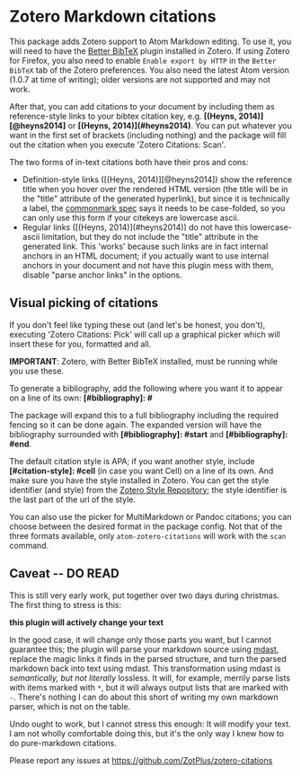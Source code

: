 Zotero Markdown citations
=========

This package adds Zotero support to Atom Markdown editing. To use it, you will need to have the [Better BibTeX](http://zotplus.github.io/better-bibtex/index.html) plugin installed in Zotero. If using Zotero for Firefox, you also need to enable `Enable export by HTTP` in the `Better BibTeX` tab of the Zotero preferences. You also need the latest Atom version (1.0.7 at time of writing); older versions are not supported and may not work.

After that, you can add citations to your document by including them as reference-style links to your bibtex citation key, e.g.
**\[\(Heyns, 2014\)\]\[@heyns2014\]** or **\[\(Heyns, 2014\)\]\(#heyns2014\)**. You can put whatever you want in the first set of brackets (including nothing)
and the package will fill out the citation when you execute 'Zotero Citations: Scan'.


The two forms of in-text citations both have their pros and cons:

* Definition-style links (\[\(Heyns, 2014\)\]\[@heyns2014\]) show the reference title when you hover over the rendered
  HTML version (the title will be in the "title" attribute of the generated hyperlink), but since it is technically a label,
  the [commonmark spec](http://spec.commonmark.org/0.22/#matches) says it needs to be case-folded, so you can only use
  this form if your citekeys are lowercase ascii.
* Regular links (\[\(Heyns, 2014\)\]\(#heyns2014\)) do not have this lowercase-ascii limitation, but they do not include
  the "title" attribute in the generated link. This 'works' because such links are in fact internal anchors in an HTML
  document; if you actually want to use internal anchors in your document and not have this plugin mess with them,
  disable "parse anchor links" in the options.

## Visual picking of citations

If you don't feel like typing
these out (and let's be honest, you don't), executing 'Zotero Citations: Pick' will call up a graphical picker which
will insert these for you, formatted and all.

**IMPORTANT**: Zotero, with Better BibTeX installed, must be running while you use these.

To generate a bibliography, add the following where you want it to appear on a line of its own: **\[#bibliography\]: #**

The package will expand this to a full bibliography including the required fencing so it can be done again. The expanded
version will have the bibliography surrounded with **\[#bibliography\]: #start** and **\[#bibliography\]: #end**.

The default citation style is APA; if you want another style, include **\[#citation-style\]: #cell** (in case you want Cell) on a line of its own. And make sure you have the style installed in Zotero. You can get the style identifier (and style) from the [Zotero Style Repository](https://www.zotero.org/styles); the style identifier is the last part of the url of the style.

You can also use the picker for MultiMarkdown or Pandoc citations; you can choose between the desired format in the package config. Not that of the three formats available, only `atom-zotero-citations` will work with the `scan` command.

## Caveat -- DO READ

This is still very early work, put together over two days during christmas. The first thing to stress is this:

**this plugin will actively change your text**

In the good case, it will change only those parts you want, but I cannot guarantee this; the plugin will parse your
markdown source using [mdast](https://github.com/wooorm/mdast), replace the magic links it finds in the parsed
structure, and turn the parsed markdown back into text using mdast. This transformation using mdast is *semantically,
but not literally* lossless. It will, for example, merrily parse lists with items marked with `*`, but it will always
output lists that are marked with `-`.  There's nothing I can do about this short of writing my own markdown parser,
which is not on the table.

Undo ought to work, but I cannot stress this enough: It will modify your text. I am not wholly comfortable doing this,
but it's the only way I knew how to do pure-markdown citations.

Please report any issues at https://github.com/ZotPlus/zotero-citations

